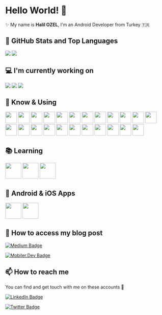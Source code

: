 # Hello World! 👋

✨ My name is **Halil OZEL**, I'm an Android Developer from Turkey 🇹🇷 <br>


## 📌 GitHub Stats and Top Languages

<p float="center">
  <img  src="https://github-readme-stats.vercel.app/api?username=halilozel1903&show_icons=true&count_private=true&hide=contribs,issue" />
  <img  src="https://github-readme-stats.vercel.app/api/top-langs/?username=halilozel1903&layout=compact" />
</p>


## 💻 I'm currently working on

<code><img src="https://www.vectorlogo.zone/logos/android/android-ar21.svg"></code>
<code><img src="https://www.vectorlogo.zone/logos/java/java-ar21.svg"></code>
<code><img src="https://www.vectorlogo.zone/logos/kotlinlang/kotlinlang-ar21.svg"></code>


## 🧠 Know & Using
<img src="https://www.vectorlogo.zone/logos/android/android-icon.svg" width="36" />  <img 
src="https://www.vectorlogo.zone/logos/kotlinlang/kotlinlang-icon.svg"  width="36" /> <img 
src="https://www.vectorlogo.zone/logos/java/java-icon.svg"  width="36" />  <img 
src="https://upload.wikimedia.org/wikipedia/commons/thumb/3/34/Android_Studio_icon.svg/128px-Android_Studio_icon.svg.png"  width="36" /> <img 
src="https://www.vectorlogo.zone/logos/google_admob/google_admob-icon.svg"  width="36" />  <img 
src="https://www.vectorlogo.zone/logos/apple/apple-icon.svg"  width="36" /> <img 
src="https://www.vectorlogo.zone/logos/swift/swift-icon.svg" width="36" />  <img 
src="https://www.vectorlogo.zone/logos/apple_xcode/apple_xcode-icon.svg"  width="36" /> <img 
src="https://github.com/gilbarbara/logos/blob/master/logos/cocoapods.svg"  width="36" /> <img 
src="https://github.com/Carthage/Carthage/blob/master/Logo/SVG/avatar-colored.svg"  width="36" /> <img 
src="https://www.vectorlogo.zone/logos/git-scm/git-scm-icon.svg"  width="36" />  <img 
src="https://www.vectorlogo.zone/logos/bitbucket/bitbucket-icon.svg"  width="36" />  <img 
src="https://www.vectorlogo.zone/logos/wordpress/wordpress-icon.svg"  width="36" />  <img 
src="https://www.vectorlogo.zone/logos/firebase/firebase-icon.svg"  width="36" /> <img 
src="https://www.vectorlogo.zone/logos/atlassian_jira/atlassian_jira-icon.svg"  width="36" />  <img 
src="https://www.vectorlogo.zone/logos/gradle/gradle-icon.svg"  width="36" />  <img 
src="https://www.vectorlogo.zone/logos/payoneer/payoneer-icon.svg"  width="36" /> <img 
src="https://www.vectorlogo.zone/logos/medium/medium-tile.svg"  width="36" /> <img 
src="https://www.vectorlogo.zone/logos/linux/linux-icon.svg"  width="36" /> <img 
src="https://www.vectorlogo.zone/logos/sketchapp/sketchapp-icon.svg"  width="36" /> <img 
src="https://www.vectorlogo.zone/logos/getpostman/getpostman-icon.svg"  width="36" />  <img 
src="https://api.nuget.org/v3-flatcontainer/karamunting.androidx.bumptech.glide.disklrucache/4.10.0-preview01/icon"  width="36" /> <img 
src="https://seeklogo.com/images/R/reactivex-logo-D0FB68B710-seeklogo.com.png"  width="36" />


## 📚 Learning
<code><img height="50" src="https://www.vectorlogo.zone/logos/kotlinlang/kotlinlang-ar21.svg"></code>
<code><img height="50" src="https://3.bp.blogspot.com/-e2YZvW-tLtU/WvQfZehnE_I/AAAAAAAARZw/_SyZiSQ7VNcC3EhBqBiEXOs6Rrt5NZnbACK4BGAYYCw/s1600/Screenshot%2Bat%2BMay%2B10%2B15-58-29.png"></code>
<code><img height="50" src="https://i0.wp.com/blog.fossasia.org/wp-content/uploads/2017/06/30_rxjava.png?fit=840%2C400&ssl=1"></code>

## 📱 Android & iOS Apps
<code><a href="https://play.google.com/store/apps/developer?id=Halil+İbrahim+Özel" target="_blank"><img height="50" src="https://www.vectorlogo.zone/logos/google_play/google_play-ar21.svg"></a></code>
<code><a href="https://apps.apple.com/developer/halil-ibrahim-ozel/id1470824248" target="_blank"><img height="50" src="https://www.vectorlogo.zone/logos/apple_appstore/apple_appstore-ar21.svg"></a></code>


## 📝 How to access my blog post

[![Medium Badge](https://img.shields.io/badge/HalilOZEL-Medium-blue?style=for-the-badge&logo=medium)](https://medium.com/@halilozel1903)

[![Mobiler.Dev Badge](https://img.shields.io/badge/HalilOZEL-Mobiler.Dev-blue?style=for-the-badge&logo=mobiler.dev)](https://www.mobiler.dev/profile/halilozel1903/blog-posts)


## 📫 How to reach me

You can find and get touch with me on these accounts 👀

[![LinkedIn Badge](https://img.shields.io/badge/HalilOZEL-follow%20on%20linkedin-blue?style=for-the-badge&logo=linkedin)](https://www.linkedin.com/in/halilozel1903/)

[![Twitter Badge](https://img.shields.io/badge/HalilOZEL-follow%20on%20twitter-blue?style=for-the-badge&logo=twitter)](https://twitter.com/halilozel1903)

